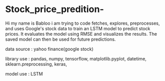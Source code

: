 # Stock_price_predition-
Hi my name is Babloo i am trying to code fetches, explores, preprocesses, and uses Google's stock data to train an LSTM model to predict stock prices. It evaluates the model using RMSE and visualizes the results. The saved model can then be used for future predictions.

data source : yahoo finance(google stock)

library use : pandas, numpy, tensorflow, matplotlib.pyplot, datetime, sklearn.preprocessing, keras,

model use : LSTM



